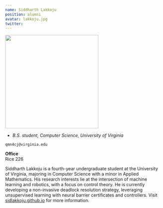 ```yaml
---
name: Siddharth Lakkoju
position: alumni
avatar: lakkoju.jpg
twitter:
---
```


<img width="300" src="{{site.baseurl}}/images/people/{{page.avatar}}" data-action="zoom">

- _B.S. student, Computer Science, University of Virginia_<br>

<i class="fa fa-envelope-o"></i> `qmn4cj@virginia.edu`

**Office**<br>
Rice 226

Siddharth Lakkoju is a fourth-year undergraduate student at the University of Virginia, majoring in Computer Science with a minor in Applied Mathematics. His research interests lie at the intersection of machine learning and robotics, with a focus on control theory. He is currently developing a non-invasive deadlock resolution strategy, leveraging unsupervised learning with neural barrier certificates and controllers. Visit [sidlakkoju.github.io](https://sidlakkoju.github.io) for more information.
